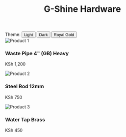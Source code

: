 <!DOCTYPE html>
<html lang="en">
<head>
<meta charset="UTF-8">
<meta name="viewport" content="width=device-width, initial-scale=1.0">
<title>G-Shine Hardware</title>
<style>
:root {
  --bg: #f4f4f4;
  --text: #222;
  --accent: #2196f3;
  --input-bg: #fff;
  --cart-bg: #fff;
  --cart-text: #222;
}

body {
  background: var(--bg);
  color: var(--text);
  font-family: Arial, sans-serif;
  margin: 0;
  transition: background 0.4s, color 0.4s;
}

header {
  background: var(--accent);
  color: white;
  padding: 1rem;
  text-align: center;
  transition: background 0.4s;
}

.theme-switcher {
  margin: 1rem;
  text-align: center;
}

.theme-switcher button {
  background: none;
  border: 1px solid var(--accent);
  color: var(--text);
  padding: 0.5rem 1rem;
  margin: 0 0.3rem;
  cursor: pointer;
  border-radius: 5px;
  transition: all 0.3s;
}

.theme-switcher button.active {
  background: var(--accent);
  color: white;
}

.product-list {
  display: grid;
  grid-template-columns: repeat(auto-fill, minmax(200px, 1fr));
  gap: 1rem;
  padding: 1rem;
}

.product {
  background: var(--cart-bg);
  color: var(--cart-text);
  border-radius: 10px;
  overflow: hidden;
  border: 1px solid #ddd;
  text-align: center;
  transition: all 0.4s ease;
}

.product img {
  width: 100%;
  transition: transform 0.4s, box-shadow 0.4s;
}

.product:hover img {
  transform: scale(1.05);
}

.product h3 {
  margin: 0.5rem 0;
}

.product p {
  font-size: 0.9rem;
  margin: 0.5rem;
}

/* Dark Theme */
body.dark {
  --bg: #1e1e1e;
  --text: #ddd;
  --accent: #ff9800;
  --input-bg: #2a2a2a;
  --cart-bg: #2a2a2a;
  --cart-text: #ddd;
}

body.dark .product {
  border: 1px solid #444;
}

/* Royal Gold Theme */
body.royal {
  --bg: #1a1a1a;
  --text: #f9eac3;
  --accent: #d4af37;
  --input-bg: #2a2a2a;
  --cart-bg: #242424;
  --cart-text: #f9eac3;
}

body.royal header {
  background: linear-gradient(135deg, #2b2b2b, #1a1a1a);
  border-bottom: 3px solid var(--accent);
}

body.royal .product {
  border: 1px solid var(--accent);
  box-shadow: 0 0 10px rgba(212, 175, 55, 0.4);
  animation: goldGlow 2s infinite alternate;
}

body.royal .theme-switcher button {
  border: 1px solid var(--accent);
}

body.royal .theme-switcher button.active {
  background: var(--accent);
  color: #222;
}

/* Glowing Animation for Royal Gold */
@keyframes goldGlow {
  from {
    box-shadow: 0 0 10px rgba(212, 175, 55, 0.4);
  }
  to {
    box-shadow: 0 0 20px rgba(212, 175, 55, 0.8);
  }
}
</style>
</head>
<body>

<header>
  <h1>G-Shine Hardware</h1>
</header>

<div class="theme-switcher">
  <span>Theme:</span>
  <button id="theme-light" onclick="setTheme('light')">Light</button>
  <button id="theme-dark" onclick="setTheme('dark')">Dark</button>
  <button id="theme-royal" onclick="setTheme('royal')">Royal Gold</button>
</div>

<div class="product-list">
  <div class="product">
    <img src="https://via.placeholder.com/200x150" alt="Product 1">
    <h3>Waste Pipe 4" (GB) Heavy</h3>
    <p>KSh 1,200</p>
  </div>
  <div class="product">
    <img src="https://via.placeholder.com/200x150" alt="Product 2">
    <h3>Steel Rod 12mm</h3>
    <p>KSh 750</p>
  </div>
  <div class="product">
    <img src="https://via.placeholder.com/200x150" alt="Product 3">
    <h3>Water Tap Brass</h3>
    <p>KSh 450</p>
  </div>
</div>

<script>
function setTheme(theme) {
  document.body.classList.remove('dark', 'royal');
  if (theme === 'dark') {
    document.body.classList.add('dark');
  } else if (theme === 'royal') {
    document.body.classList.add('royal');
  }
  document.querySelectorAll('.theme-switcher button').forEach(btn => btn.classList.remove('active'));
  document.getElementById('theme-' + theme).classList.add('active');
  localStorage.setItem('theme', theme);
}

// Load saved theme
const savedTheme = localStorage.getItem('theme') || 'light';
setTheme(savedTheme);
</script>

</body>
</html>
